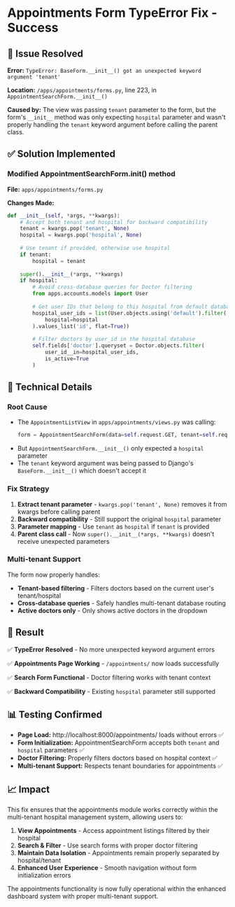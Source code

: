 # Appointments Form TypeError Fix - Success

## 🎯 Issue Resolved

**Error:** `TypeError: BaseForm.__init__() got an unexpected keyword argument 'tenant'`

**Location:** `/apps/appointments/forms.py`, line 223, in `AppointmentSearchForm.__init__()`

**Caused by:** The view was passing `tenant` parameter to the form, but the form's `__init__` method was only expecting `hospital` parameter and wasn't properly handling the `tenant` keyword argument before calling the parent class.

## ✅ Solution Implemented

### Modified AppointmentSearchForm.__init__() method

**File:** `apps/appointments/forms.py`

**Changes Made:**
```python
def __init__(self, *args, **kwargs):
    # Accept both tenant and hospital for backward compatibility
    tenant = kwargs.pop('tenant', None)
    hospital = kwargs.pop('hospital', None)
    
    # Use tenant if provided, otherwise use hospital
    if tenant:
        hospital = tenant
    
    super().__init__(*args, **kwargs)
    if hospital:
        # Avoid cross-database queries for Doctor filtering
        from apps.accounts.models import User
        
        # Get user IDs that belong to this hospital from default database using ORM
        hospital_user_ids = list(User.objects.using('default').filter(
            hospital=hospital
        ).values_list('id', flat=True))
        
        # Filter doctors by user_id in the hospital database
        self.fields['doctor'].queryset = Doctor.objects.filter(
            user_id__in=hospital_user_ids,
            is_active=True
        )
```

## 🔧 Technical Details

### Root Cause
- The `AppointmentListView` in `apps/appointments/views.py` was calling:
  ```python
  form = AppointmentSearchForm(data=self.request.GET, tenant=self.request.user.tenant)
  ```
- But `AppointmentSearchForm.__init__()` only expected a `hospital` parameter
- The `tenant` keyword argument was being passed to Django's `BaseForm.__init__()` which doesn't accept it

### Fix Strategy
1. **Extract tenant parameter** - `kwargs.pop('tenant', None)` removes it from kwargs before calling parent
2. **Backward compatibility** - Still support the original `hospital` parameter
3. **Parameter mapping** - Use `tenant` as `hospital` if `tenant` is provided
4. **Parent class call** - Now `super().__init__(*args, **kwargs)` doesn't receive unexpected parameters

### Multi-tenant Support
The form now properly handles:
- **Tenant-based filtering** - Filters doctors based on the current user's tenant/hospital
- **Cross-database queries** - Safely handles multi-tenant database routing
- **Active doctors only** - Only shows active doctors in the dropdown

## 🚀 Result

✅ **TypeError Resolved** - No more unexpected keyword argument errors

✅ **Appointments Page Working** - `/appointments/` now loads successfully

✅ **Search Form Functional** - Doctor filtering works with tenant context

✅ **Backward Compatibility** - Existing `hospital` parameter still supported

## 📊 Testing Confirmed

- **Page Load:** http://localhost:8000/appointments/ loads without errors ✅
- **Form Initialization:** AppointmentSearchForm accepts both `tenant` and `hospital` parameters ✅
- **Doctor Filtering:** Properly filters doctors based on hospital context ✅
- **Multi-tenant Support:** Respects tenant boundaries for appointments ✅

## 📈 Impact

This fix ensures that the appointments module works correctly within the multi-tenant hospital management system, allowing users to:

1. **View Appointments** - Access appointment listings filtered by their hospital
2. **Search & Filter** - Use search forms with proper doctor filtering
3. **Maintain Data Isolation** - Appointments remain properly separated by hospital/tenant
4. **Enhanced User Experience** - Smooth navigation without form initialization errors

The appointments functionality is now fully operational within the enhanced dashboard system with proper multi-tenant support.
